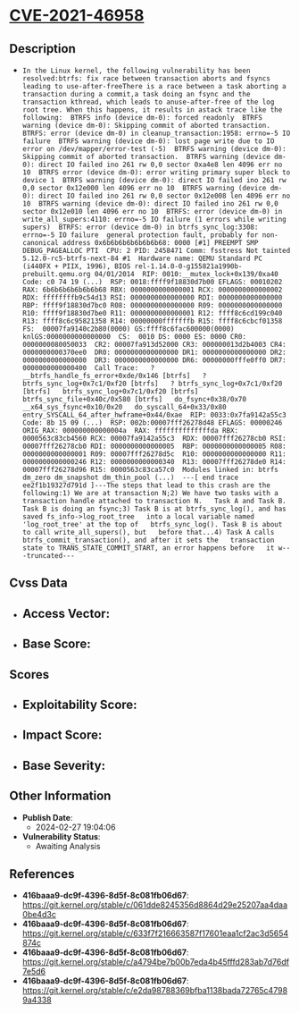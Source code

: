 
# [CVE-2021-46958](https://cve.mitre.org/cgi-bin/cvename.cgi?name=CVE-2021-46958)

## Description

- `In the Linux kernel, the following vulnerability has been resolved:btrfs: fix race between transaction aborts and fsyncs leading to use-after-freeThere is a race between a task aborting a transaction during a commit,a task doing an fsync and the transaction kthread, which leads to anuse-after-free of the log root tree. When this happens, it results in astack trace like the following:  BTRFS info (device dm-0): forced readonly  BTRFS warning (device dm-0): Skipping commit of aborted transaction.  BTRFS: error (device dm-0) in cleanup_transaction:1958: errno=-5 IO failure  BTRFS warning (device dm-0): lost page write due to IO error on /dev/mapper/error-test (-5)  BTRFS warning (device dm-0): Skipping commit of aborted transaction.  BTRFS warning (device dm-0): direct IO failed ino 261 rw 0,0 sector 0xa4e8 len 4096 err no 10  BTRFS error (device dm-0): error writing primary super block to device 1  BTRFS warning (device dm-0): direct IO failed ino 261 rw 0,0 sector 0x12e000 len 4096 err no 10  BTRFS warning (device dm-0): direct IO failed ino 261 rw 0,0 sector 0x12e008 len 4096 err no 10  BTRFS warning (device dm-0): direct IO failed ino 261 rw 0,0 sector 0x12e010 len 4096 err no 10  BTRFS: error (device dm-0) in write_all_supers:4110: errno=-5 IO failure (1 errors while writing supers)  BTRFS: error (device dm-0) in btrfs_sync_log:3308: errno=-5 IO failure  general protection fault, probably for non-canonical address 0x6b6b6b6b6b6b6b68: 0000 [#1] PREEMPT SMP DEBUG_PAGEALLOC PTI  CPU: 2 PID: 2458471 Comm: fsstress Not tainted 5.12.0-rc5-btrfs-next-84 #1  Hardware name: QEMU Standard PC (i440FX + PIIX, 1996), BIOS rel-1.14.0-0-g155821a1990b-prebuilt.qemu.org 04/01/2014  RIP: 0010:__mutex_lock+0x139/0xa40  Code: c0 74 19 (...)  RSP: 0018:ffff9f18830d7b00 EFLAGS: 00010202  RAX: 6b6b6b6b6b6b6b68 RBX: 0000000000000001 RCX: 0000000000000002  RDX: ffffffffb9c54d13 RSI: 0000000000000000 RDI: 0000000000000000  RBP: ffff9f18830d7bc0 R08: 0000000000000000 R09: 0000000000000000  R10: ffff9f18830d7be0 R11: 0000000000000001 R12: ffff8c6cd199c040  R13: ffff8c6c95821358 R14: 00000000fffffffb R15: ffff8c6cbcf01358  FS:  00007fa9140c2b80(0000) GS:ffff8c6fac600000(0000) knlGS:0000000000000000  CS:  0010 DS: 0000 ES: 0000 CR0: 0000000080050033  CR2: 00007fa913d52000 CR3: 000000013d2b4003 CR4: 0000000000370ee0  DR0: 0000000000000000 DR1: 0000000000000000 DR2: 0000000000000000  DR3: 0000000000000000 DR6: 00000000fffe0ff0 DR7: 0000000000000400  Call Trace:   ? __btrfs_handle_fs_error+0xde/0x146 [btrfs]   ? btrfs_sync_log+0x7c1/0xf20 [btrfs]   ? btrfs_sync_log+0x7c1/0xf20 [btrfs]   btrfs_sync_log+0x7c1/0xf20 [btrfs]   btrfs_sync_file+0x40c/0x580 [btrfs]   do_fsync+0x38/0x70   __x64_sys_fsync+0x10/0x20   do_syscall_64+0x33/0x80   entry_SYSCALL_64_after_hwframe+0x44/0xae  RIP: 0033:0x7fa9142a55c3  Code: 8b 15 09 (...)  RSP: 002b:00007fff26278d48 EFLAGS: 00000246 ORIG_RAX: 000000000000004a  RAX: ffffffffffffffda RBX: 0000563c83cb4560 RCX: 00007fa9142a55c3  RDX: 00007fff26278cb0 RSI: 00007fff26278cb0 RDI: 0000000000000005  RBP: 0000000000000005 R08: 0000000000000001 R09: 00007fff26278d5c  R10: 0000000000000000 R11: 0000000000000246 R12: 0000000000000340  R13: 00007fff26278de0 R14: 00007fff26278d96 R15: 0000563c83ca57c0  Modules linked in: btrfs dm_zero dm_snapshot dm_thin_pool (...)  ---[ end trace ee2f1b19327d791d ]---The steps that lead to this crash are the following:1) We are at transaction N;2) We have two tasks with a transaction handle attached to transaction N.   Task A and Task B. Task B is doing an fsync;3) Task B is at btrfs_sync_log(), and has saved fs_info->log_root_tree   into a local variable named 'log_root_tree' at the top of   btrfs_sync_log(). Task B is about to call write_all_supers(), but   before that...4) Task A calls btrfs_commit_transaction(), and after it sets the   transaction state to TRANS_STATE_COMMIT_START, an error happens before   it w---truncated---`

## Cvss Data

- **Access Vector**:
  - 
- **Base Score**:
  - 

## Scores

- **Exploitability Score**:
  - 
- **Impact Score**:
  - 
- **Base Severity**:
  - 

## Other Information

- **Publish Date**:
  - 2024-02-27 19:04:06
- **Vulnerability Status**:
  - Awaiting Analysis

## References

- **416baaa9-dc9f-4396-8d5f-8c081fb06d67**: https://git.kernel.org/stable/c/061dde8245356d8864d29e25207aa4daa0be4d3c
- **416baaa9-dc9f-4396-8d5f-8c081fb06d67**: https://git.kernel.org/stable/c/633f7f216663587f17601eaa1cf2ac3d5654874c
- **416baaa9-dc9f-4396-8d5f-8c081fb06d67**: https://git.kernel.org/stable/c/a4794be7b00b7eda4b45fffd283ab7d76df7e5d6
- **416baaa9-dc9f-4396-8d5f-8c081fb06d67**: https://git.kernel.org/stable/c/e2da98788369bfba1138bada72765c47989a4338
